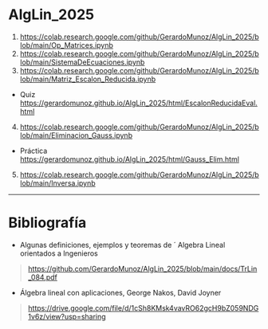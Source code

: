 # AlgLin_2025
1. https://colab.research.google.com/github/GerardoMunoz/AlgLin_2025/blob/main/Op_Matrices.ipynb
2. https://colab.research.google.com/github/GerardoMunoz/AlgLin_2025/blob/main/SistemaDeEcuaciones.ipynb
3. https://colab.research.google.com/github/GerardoMunoz/AlgLin_2025/blob/main/Matriz_Escalon_Reducida.ipynb
  * Quiz https://gerardomunoz.github.io/AlgLin_2025/html/EscalonReducidaEval.html
4. https://colab.research.google.com/github/GerardoMunoz/AlgLin_2025/blob/main/Eliminacion_Gauss.ipynb
  * Práctica https://gerardomunoz.github.io/AlgLin_2025/html/Gauss_Elim.html
5. https://colab.research.google.com/github/GerardoMunoz/AlgLin_2025/blob/main/Inversa.ipynb

---
# Bibliografía
* Algunas definiciones, ejemplos y teoremas de ´ Algebra Lineal orientados a
Ingenieros
> https://github.com/GerardoMunoz/AlgLin_2025/blob/main/docs/TrLin_084.pdf

* Álgebra lineal con aplicaciones, George Nakos, David Joyner
> https://drive.google.com/file/d/1cSh8KMsk4vavRO62gcH9bZ059NDG1v6z/view?usp=sharing
